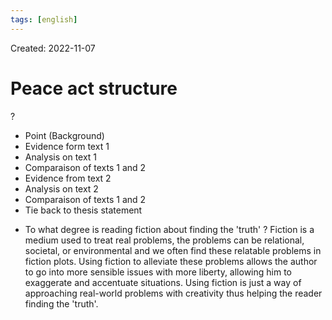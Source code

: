 ```yaml
---
tags: [english] 
---
```

Created: 2022-11-07

# Peace act structure
?
- Point (Background)
- Evidence form text 1
- Analysis on text 1 
- Comparaison of texts 1 and 2
- Evidence from text 2
- Analysis on text 2
- Comparaison of texts 1 and 2
- Tie back to thesis statement
<!--SR:!2023-01-26,40,210-->

- To what degree is reading fiction about finding the 'truth' ?
	Fiction is a medium used to treat real problems, the problems can be relational, societal, or environmental and we often find these relatable problems in fiction plots. Using fiction to alleviate these problems allows the author to go into more sensible issues with more liberty, allowing him to exaggerate and accentuate situations. Using fiction is just a way of approaching real-world problems with creativity thus helping the reader finding the 'truth'.
